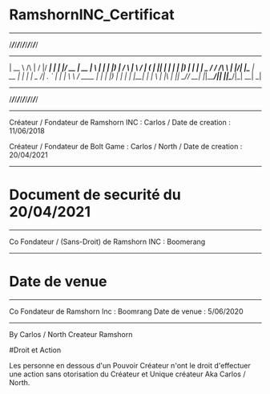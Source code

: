 # RamshornINC_Certificat


 ____________________________________________________________
/_____/_____/_____/_____/_____/_____/_____/_____/_____/_____/
  _____            __  __  _____ _    _  ____  _____  _   _ 
 |  __ \     /\   |  \/  |/ ____| |  | |/ __ \|  __ \| \ | |
 | |__) |   /  \  | \  / | (___ | |__| | |  | | |__) |  \| |
 |  _  /   / /\ \ | |\/| |\___ \|  __  | |  | |  _  /| . ` |
 | | \ \  / ____ \| |  | |____) | |  | | |__| | | \ \| |\  |
 |_|  \_\/_/    \_\_|  |_|_____/|_|  |_|\____/|_|  \_\_| \_|
 ____________________________________________________________
/_____/_____/_____/_____/_____/_____/_____/_____/_____/_____/

---------------------------------------------------------------------

Créateur / Fondateur de Ramshorn INC : Carlos / Date de creation : 11/06/2018

Créateur / Fondateur de Bolt Game : Carlos / North / Date de creation : 20/04/2021

-----------------------------------------------------------------------

#            Document de securité du 20/04/2021 
____________________________________________________________________________

Co Fondateur / (Sans-Droit) de Ramshorn INC : Boomerang 
_____________________________________________________________________________

# Date de venue

---------------------------------------------------------------------

Co Fondateur de Ramshorn Inc : Boomrang  Date de venue : 5/06/2020

-----------------------------------------------------------------------
                     
By Carlos / North Createur Ramshorn

#Droit et Action

Les personne en dessous d'un Pouvoir Créateur n'ont le droit d'effectuer une action sans otorisation du Créateur et Unique créateur Aka Carlos / North.
